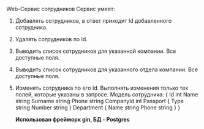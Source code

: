 Web-Сервис сотрудников
Сервис умеет:
1. Добавлять сотрудников, в ответ  приходит Id добавленного
сотрудника. 
2. Удалять сотрудников по Id.
3. Выводить список сотрудников для указанной компании. Все доступные поля.
4. Выводить список сотрудников для указанного отдела компании. Все доступные
поля.
5. Изменять сотрудника по его Id. Выполнять изменения только тех
полей, которые указаны в запросе.
Модель сотрудника:
{
    Id int
    Name string
    Surname string
    Phone string
    CompanyId int
    Passport {
    Type string
    Number string
}
    Department {
      Name string
      Phone string
    }
}
   
    **Использован фрейморк gin, БД - Postgres**
